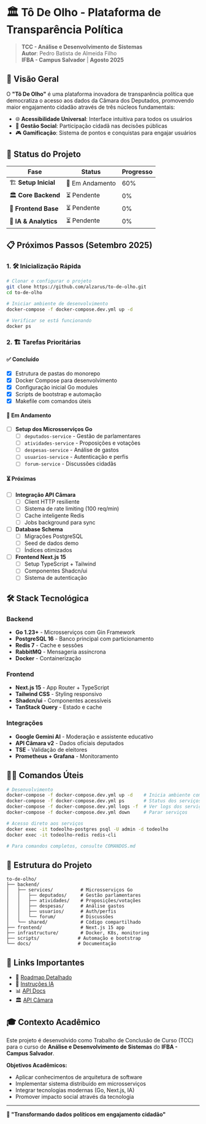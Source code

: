 # 🏛️ Tô De Olho - Plataforma de Transparência Política

> **TCC - Análise e Desenvolvimento de Sistemas**  
> **Autor**: Pedro Batista de Almeida Filho  
> **IFBA - Campus Salvador** | **Agosto 2025**

## 🎯 Visão Geral

O **"Tô De Olho"** é uma plataforma inovadora de transparência política que democratiza o acesso aos dados da Câmara dos Deputados, promovendo maior engajamento cidadão através de três núcleos fundamentais:

- 🌐 **Acessibilidade Universal**: Interface intuitiva para todos os usuários
- 👥 **Gestão Social**: Participação cidadã nas decisões públicas  
- 🎮 **Gamificação**: Sistema de pontos e conquistas para engajar usuários

## 🚀 Status do Projeto

| Fase | Status | Progresso |
|------|--------|-----------|
| 🏗️ **Setup Inicial** | 🔄 Em Andamento | 60% |
| 🏛️ **Core Backend** | ⏳ Pendente | 0% |
| 🎨 **Frontend Base** | ⏳ Pendente | 0% |
| 🤖 **IA & Analytics** | ⏳ Pendente | 0% |

## 📋 Próximos Passos (Setembro 2025)

### 1. 🛠️ Inicialização Rápida

```bash
# Clonar e configurar o projeto
git clone https://github.com/alzarus/to-de-olho.git
cd to-de-olho

# Iniciar ambiente de desenvolvimento
docker-compose -f docker-compose.dev.yml up -d

# Verificar se está funcionando
docker ps
```

### 2. 🏗️ Tarefas Prioritárias

#### ✅ **Concluído**
- [x] Estrutura de pastas do monorepo
- [x] Docker Compose para desenvolvimento
- [x] Configuração inicial Go modules
- [x] Scripts de bootstrap e automação
- [x] Makefile com comandos úteis

#### 🔄 **Em Andamento**
- [ ] **Setup dos Microsserviços Go**
  - [ ] `deputados-service` - Gestão de parlamentares
  - [ ] `atividades-service` - Proposições e votações
  - [ ] `despesas-service` - Análise de gastos
  - [ ] `usuarios-service` - Autenticação e perfis
  - [ ] `forum-service` - Discussões cidadãs

#### ⏳ **Próximas**
- [ ] **Integração API Câmara**
  - [ ] Client HTTP resiliente
  - [ ] Sistema de rate limiting (100 req/min)
  - [ ] Cache inteligente Redis
  - [ ] Jobs background para sync
- [ ] **Database Schema**
  - [ ] Migrações PostgreSQL
  - [ ] Seed de dados demo
  - [ ] Índices otimizados
- [ ] **Frontend Next.js 15**
  - [ ] Setup TypeScript + Tailwind
  - [ ] Componentes Shadcn/ui
  - [ ] Sistema de autenticação

## 🛠️ Stack Tecnológica

### Backend
- **Go 1.23+** - Microsserviços com Gin Framework
- **PostgreSQL 16** - Banco principal com particionamento
- **Redis 7** - Cache e sessões
- **RabbitMQ** - Mensageria assíncrona
- **Docker** - Containerização

### Frontend  
- **Next.js 15** - App Router + TypeScript
- **Tailwind CSS** - Styling responsivo
- **Shadcn/ui** - Componentes acessíveis
- **TanStack Query** - Estado e cache

### Integrações
- **Google Gemini AI** - Moderação e assistente educativo
- **API Câmara v2** - Dados oficiais deputados
- **TSE** - Validação de eleitores
- **Prometheus + Grafana** - Monitoramento

## 🏃‍♂️ Comandos Úteis

```bash
# Desenvolvimento
docker-compose -f docker-compose.dev.yml up -d    # Inicia ambiente completo
docker-compose -f docker-compose.dev.yml ps       # Status dos serviços
docker-compose -f docker-compose.dev.yml logs -f  # Ver logs dos serviços
docker-compose -f docker-compose.dev.yml down     # Parar serviços

# Acesso direto aos serviços
docker exec -it todeolho-postgres psql -U admin -d todeolho
docker exec -it todeolho-redis redis-cli

# Para comandos completos, consulte COMANDOS.md
```

## 📁 Estrutura do Projeto

```
to-de-olho/
├── backend/
│   ├── services/          # Microsserviços Go
│   │   ├── deputados/     # Gestão parlamentares
│   │   ├── atividades/    # Proposições/votações  
│   │   ├── despesas/      # Análise gastos
│   │   ├── usuarios/      # Auth/perfis
│   │   └── forum/         # Discussões
│   └── shared/            # Código compartilhado
├── frontend/              # Next.js 15 app
├── infrastructure/        # Docker, K8s, monitoring
├── scripts/              # Automação e bootstrap
└── docs/                 # Documentação
```

## 🔗 Links Importantes

- 📖 [Roadmap Detalhado](./ROADMAP.md)
- 🤖 [Instruções IA](./copilot-instructions.md)  
- 📊 [API Docs](./api-docs.json)
- 🏛️ [API Câmara](https://dadosabertos.camara.leg.br/api/v2/)

## 🎓 Contexto Acadêmico

Este projeto é desenvolvido como Trabalho de Conclusão de Curso (TCC) para o curso de **Análise e Desenvolvimento de Sistemas** do **IFBA - Campus Salvador**.

**Objetivos Acadêmicos:**
- Aplicar conhecimentos de arquitetura de software
- Implementar sistema distribuído em microsserviços
- Integrar tecnologias modernas (Go, Next.js, IA)
- Promover impacto social através da tecnologia

---

**🌟 "Transformando dados políticos em engajamento cidadão"**
